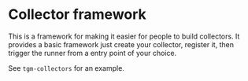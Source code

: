 # Collector framework

This is a framework for making it easier for people to build collectors.
It provides a basic framework just create your collector, register it,
then trigger the runner from a entry point of your choice.

See `tgm-collectors` for an example.
